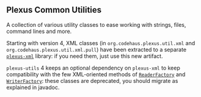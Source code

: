 ## Plexus Common Utilities

A collection of various utility classes to ease working with strings, files, command lines and more.

Starting with version 4, XML classes (in `org.codehaus.plexus.util.xml` and `org.codehaus.plexus.util.xml.pull`) have been extracted to a separate [`plexus-xml`](../plexus-xml/) library: if you need them, just use this new artifact.

`plexus-utils` 4 keeps an optional dependency on `plexus-xml` to keep compatibility with the few XML-oriented methods of [`ReaderFactory`](./apidocs/org/codehaus/plexus/util/ReaderFactory.html) and [`WriterFactory`](./apidocs/org/codehaus/plexus/util/WriterFactory.html): these classes are deprecated, you should migrate as explained in javadoc.
